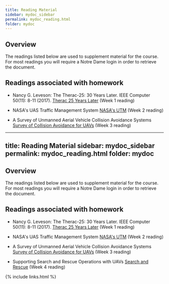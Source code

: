 ```yaml
---
title: Reading Material
sidebar: mydoc_sidebar
permalink: mydoc_reading.html
folder: mydoc
---
```


## Overview

The readings listed below are used to supplement material for the course. For most readings you 
will require a Notre Dame login in order to retrieve the document.  

## Readings associated with homework

* Nancy G. Leveson: The Therac-25: 30 Years Later. IEEE Computer 50(11): 8-11 (2017). 
[Therac 25 Years Later](https://drive.google.com/file/d/1eFU9zddbomDp_acTg6mUFz5MZUXngYAC/view?usp=sharing)
(Week 1 reading)

* NASA's UAS Traffic Management System [NASA's UTM](https://drive.google.com/file/d/17Rly2vbCawfGKaHWO3jznbrp4xPSNnHt/view?usp=sharing)
(Week 2 reading)

* A Survey of Unmanned Aerial Vehicle Collision Avoidance Systems [Survey of Collision Avoidance for UAVs](https://arxiv.org/ftp/arxiv/papers/1508/1508.07723.pdf)
(Week 3 reading)

---
title: Reading Material
sidebar: mydoc_sidebar
permalink: mydoc_reading.html
folder: mydoc
---

## Overview

The readings listed below are used to supplement material for the course. For most readings you 
will require a Notre Dame login in order to retrieve the document.  

## Readings associated with homework

* Nancy G. Leveson: The Therac-25: 30 Years Later. IEEE Computer 50(11): 8-11 (2017). 
[Therac 25 Years Later](https://drive.google.com/file/d/1eFU9zddbomDp_acTg6mUFz5MZUXngYAC/view?usp=sharing)
(Week 1 reading)

* NASA's UAS Traffic Management System [NASA's UTM](https://drive.google.com/file/d/17Rly2vbCawfGKaHWO3jznbrp4xPSNnHt/view?usp=sharing)
(Week 2 reading)

* A Survey of Unmanned Aerial Vehicle Collision Avoidance Systems [Survey of Collision Avoidance for UAVs](https://arxiv.org/ftp/arxiv/papers/1508/1508.07723.pdf)
(Week 3 reading)

* Supporting Search and Rescue Operations with UAVs [Search and Rescue](https://www.cs.ox.ac.uk/files/3198/submission_waharte.pdf)
(Week 4 reading)

{% include links.html %}




